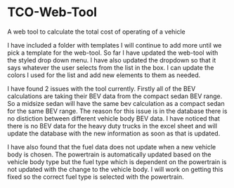 # TCO-Web-Tool
A web tool to calculate the total cost of operating of a vehicle

I have included a folder with templates I will continue to add more until we pick a template for the web-tool. So far I have updated the web-tool with the styled drop down menu. I have also updated the dropdown so that it says whatever the user selects from the list in the box. I can update the colors I used for the list and add new elements to them as needed. 

I have found 2 issues with the tool currently. Firstly all of the BEV calculations are taking their BEV data from the compact sedan BEV range. So a midsize sedan will have the same bev calculation as a compact sedan for the same BEV range. The reason for this issue is in the database there is no distiction between different vehicle body BEV data. I have noticed that there is no BEV data for the heavy duty trucks in the excel sheet and will update the database with the new information as soon as that is updated.

I have also found that the fuel data does not update when a new vehicle body is chosen. The powertrain is automatically updated based on the vehicle body type but the fuel type which is dependent on the powertrain is not updated with the change to the vehicle body. I will work on getting this fixed so the correct fuel type is selected with the powertrain.
